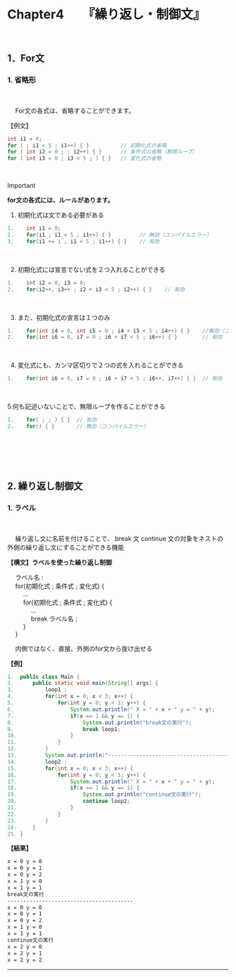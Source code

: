 # Chapter4　　『繰り返し・制御文』

<br>

## 1．For文

### 1. 省略形

<br>

&emsp; For文の各式は、省略することができます。

【例文】

```java
int i1 = 0;
for ( ; i1 < 5 ; i1++) { }          // 初期化式の省略
for ( int i2 = 0 ; ; i2++) { }      // 条件式の省略（無限ループ）
for ( int i3 = 0 ; i3 < 5 ; ) { }   // 変化式の省略
```

<br>

> [!Important]
>
> **for文の各式には、ルールがあります。**
>
> 1. 初期化式は文である必要がある
>
> ```java
> 1.    int i1 = 0;
> 2.    for(i1 ; i1 < 5 ; i1++) { }         // 無効（コンパイルエラー）
> 3.    for(i1 += 1 ; i1 < 5 ; i1++) { }    // 有効
> ```
>
> <br>
>
> 2. 初期化式には宣言でない式を２つ入れることができる
>
> ```java
> 1.    int i2 = 0, i3 = 0;
> 2.    for(i2++, i3++ ; i2 + i3 < 5 ; i2++) { }    // 有効
> ```
>
> <br>
>
> 3. また、初期化式の宣言は１つのみ
>
> ```java
> 1.    for(int i4 = 0, int i5 = 0 ; i4 + i5 < 5 ; i4++) { }    //無効（コンパイルエラー）
> 2.    for(int i6 = 0, i7 = 0 ; i6 + i7 < 5 ; i6++) { }        // 有効
> ```
>
> <br>
>
> 4. 変化式にも、カンマ区切りで２つの式を入れることができる
>
> ```java
> 1.    for(int i6 = 0, i7 = 0 ; i6 + i7 < 5 ; i6++, i7++) { }  // 有効
> ```
>
> <br>
>
> 5.何も記述いないことで、無限ループを作ることができる
>
> ```java
> 1.    for( ; ; ) { }  // 有効
> 2.    for() { }       // 無効（コンパイルエラー）
> ```

<br><br><br><br>

## 2. 繰り返し制御文

### 1. ラベル

<br>

&emsp; 繰り返し文に名前を付けることで、 break 文 continue 文の対象をネストの外側の繰り返し文にすることができる機能

**【構文】ラベルを使った繰り返し制御**

&emsp; ラベル名 :                               <br>
&emsp; for(初期化式 ; 条件式 ; 変化式) {        <br>
&emsp; &emsp; …                                 <br>
&emsp; &emsp; for(初期化式 ; 条件式 ; 変化式) { <br>
&emsp; &emsp; &emsp; …                          <br>
&emsp; &emsp; &emsp; break ラベル名 ;           <br>
&emsp; &emsp; }                                 <br>
&emsp; }                                        <br>

&emsp; 内側ではなく、直接、外側のfor文から抜け出せる

**【例】**

```java
1.  public class Main {
2.      public static void main(String[] args) {
3.          loop1 : 
4.          for(int x = 0; x < 3; x++) {
5.              for(int y = 0; y < 3; y++) {
6.                  System.out.println(" X = " + x + " y = " + y);
7.                  if(x == 1 && y == 1) {
8.                      System.out.println("break文の実行");
9.                      break loop1;
10.                 }
11.             }
12.         }
13.         System.out.println("----------------------------------------");
14.         loop2 :
15.         for(int x = 0; x < 3; x++) {
16.             for(int y = 0; y < 3; y++) {
17.                 System.out.println(" X = " + x + " y = " + y);
18.                 if(x == 1 && y == 1) {
19.                     System.out.println("continue文の実行");
20.                     continue loop2;
21.                 }
22.             }
23.         }
24.     }
25. }
```

**【結果】**

```sh
x = 0 y = 0 
x = 0 y = 1 
x = 0 y = 2 
x = 1 y = 0 
x = 1 y = 1 
break文の実行
----------------------------------------
x = 0 y = 0 
x = 0 y = 1 
x = 0 y = 2 
x = 1 y = 0 
x = 1 y = 1 
continue文の実行
x = 2 y = 0
x = 2 y = 1
x = 2 y = 2
```

***
